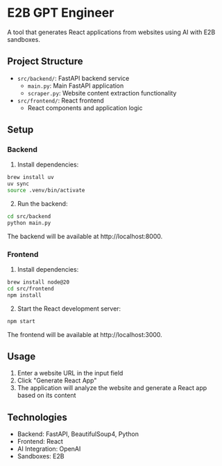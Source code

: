 # E2B GPT Engineer

A tool that generates React applications from websites using AI with E2B sandboxes.

## Project Structure

- `src/backend/`: FastAPI backend service
  - `main.py`: Main FastAPI application
  - `scraper.py`: Website content extraction functionality
- `src/frontend/`: React frontend
  - React components and application logic

## Setup

### Backend

1. Install dependencies:
```bash
brew install uv
uv sync
source .venv/bin/activate
```

2. Run the backend:
```bash
cd src/backend
python main.py
```

The backend will be available at http://localhost:8000.

### Frontend

1. Install dependencies:
```bash
brew install node@20
cd src/frontend
npm install
```

2. Start the React development server:
```bash
npm start
```

The frontend will be available at http://localhost:3000.

## Usage

1. Enter a website URL in the input field
2. Click "Generate React App"
3. The application will analyze the website and generate a React app based on its content

## Technologies

- Backend: FastAPI, BeautifulSoup4, Python
- Frontend: React
- AI Integration: OpenAI
- Sandboxes: E2B